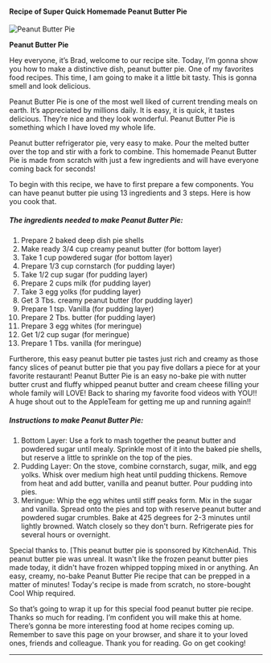             

#### Recipe of Super Quick Homemade Peanut Butter Pie

![Peanut Butter Pie](https://img-global.cpcdn.com/recipes/262c71fa4aa6e78b/751x532cq70/peanut-butter-pie-recipe-main-photo.jpg)

**Peanut Butter Pie**

Hey everyone, it’s Brad, welcome to our recipe site. Today, I’m gonna show you how to make a distinctive dish, peanut butter pie. One of my favorites food recipes. This time, I am going to make it a little bit tasty. This is gonna smell and look delicious.

Peanut Butter Pie is one of the most well liked of current trending meals on earth. It’s appreciated by millions daily. It is easy, it is quick, it tastes delicious. They’re nice and they look wonderful. Peanut Butter Pie is something which I have loved my whole life.

Peanut butter refrigerator pie, very easy to make. Pour the melted butter over the top and stir with a fork to combine. This homemade Peanut Butter Pie is made from scratch with just a few ingredients and will have everyone coming back for seconds!

To begin with this recipe, we have to first prepare a few components. You can have peanut butter pie using 13 ingredients and 3 steps. Here is how you cook that.

##### The ingredients needed to make Peanut Butter Pie:

1.  Prepare 2 baked deep dish pie shells
2.  Make ready 3/4 cup creamy peanut butter (for bottom layer)
3.  Take 1 cup powdered sugar (for bottom layer)
4.  Prepare 1/3 cup cornstarch (for pudding layer)
5.  Take 1/2 cup sugar (for pudding layer)
6.  Prepare 2 cups milk (for pudding layer)
7.  Take 3 egg yolks (for pudding layer)
8.  Get 3 Tbs. creamy peanut butter (for pudding layer)
9.  Prepare 1 tsp. Vanilla (for pudding layer)
10.  Prepare 2 Tbs. butter (for pudding layer)
11.  Prepare 3 egg whites (for meringue)
12.  Get 1/2 cup sugar (for meringue)
13.  Prepare 1 Tbs. vanilla (for meringue)

Furtherore, this easy peanut butter pie tastes just rich and creamy as those fancy slices of peanut butter pie that you pay five dollars a piece for at your favorite restaurant! Peanut Butter Pie is an easy no-bake pie with nutter butter crust and fluffy whipped peanut butter and cream cheese filling your whole family will LOVE! Back to sharing my favorite food videos with YOU!! A huge shout out to the AppleTeam for getting me up and running again!!

##### Instructions to make Peanut Butter Pie:

1.  Bottom Layer: Use a fork to mash together the peanut butter and powdered sugar until mealy. Sprinkle most of it into the baked pie shells, but reserve a little to sprinkle on the top of the pies.
2.  Pudding Layer: On the stove, combine cornstarch, sugar, milk, and egg yolks. Whisk over medium high heat until pudding thickens. Remove from heat and add butter, vanilla and peanut butter. Pour pudding into pies.
3.  Meringue: Whip the egg whites until stiff peaks form. Mix in the sugar and vanilla. Spread onto the pies and top with reserve peanut butter and powdered sugar crumbles. Bake at 425 degrees for 2-3 minutes until lightly browned. Watch closely so they don't burn. Refrigerate pies for several hours or overnight.

Special thanks to. \[This peanut butter pie is sponsored by KitchenAid. This peanut butter pie was unreal. It wasn't like the frozen peanut butter pies made today, it didn't have frozen whipped topping mixed in or anything. An easy, creamy, no-bake Peanut Butter Pie recipe that can be prepped in a matter of minutes! Today's recipe is made from scratch, no store-bought Cool Whip required.

So that’s going to wrap it up for this special food peanut butter pie recipe. Thanks so much for reading. I’m confident you will make this at home. There’s gonna be more interesting food at home recipes coming up. Remember to save this page on your browser, and share it to your loved ones, friends and colleague. Thank you for reading. Go on get cooking!

* * *